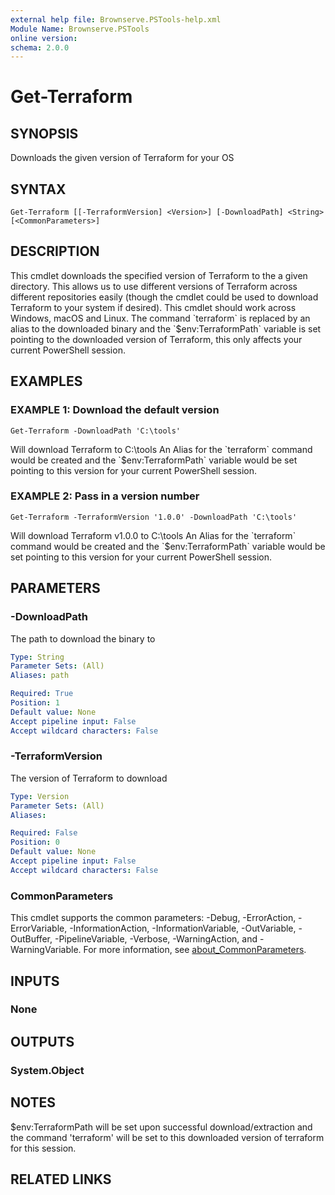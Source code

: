```yaml
---
external help file: Brownserve.PSTools-help.xml
Module Name: Brownserve.PSTools
online version:
schema: 2.0.0
---
```


# Get-Terraform

## SYNOPSIS
Downloads the given version of Terraform for your OS

## SYNTAX

```
Get-Terraform [[-TerraformVersion] <Version>] [-DownloadPath] <String> [<CommonParameters>]
```

## DESCRIPTION
This cmdlet downloads the specified version of Terraform to the a given directory.
This allows us to use different versions of Terraform across different repositories easily (though the cmdlet could be used to download Terraform to your system if desired).
This cmdlet should work across Windows, macOS and Linux.
The command \`terraform\` is replaced by an alias to the downloaded binary and the \`$env:TerraformPath\` variable is set pointing to the downloaded version of Terraform, this only affects your current PowerShell session.

## EXAMPLES

### EXAMPLE 1: Download the default version
```
Get-Terraform -DownloadPath 'C:\tools'
```

Will download Terraform to C:\tools
An Alias for the \`terraform\` command would be created and the \`$env:TerraformPath\` variable would be set pointing to this version for your current PowerShell session.

### EXAMPLE 2: Pass in a version number
```
Get-Terraform -TerraformVersion '1.0.0' -DownloadPath 'C:\tools'
```

Will download Terraform v1.0.0 to C:\tools
An Alias for the \`terraform\` command would be created and the \`$env:TerraformPath\` variable would be set pointing to this version for your current PowerShell session.

## PARAMETERS

### -DownloadPath
The path to download the binary to

```yaml
Type: String
Parameter Sets: (All)
Aliases: path

Required: True
Position: 1
Default value: None
Accept pipeline input: False
Accept wildcard characters: False
```

### -TerraformVersion
The version of Terraform to download

```yaml
Type: Version
Parameter Sets: (All)
Aliases:

Required: False
Position: 0
Default value: None
Accept pipeline input: False
Accept wildcard characters: False
```

### CommonParameters
This cmdlet supports the common parameters: -Debug, -ErrorAction, -ErrorVariable, -InformationAction, -InformationVariable, -OutVariable, -OutBuffer, -PipelineVariable, -Verbose, -WarningAction, and -WarningVariable. For more information, see [about_CommonParameters](http://go.microsoft.com/fwlink/?LinkID=113216).

## INPUTS

### None
## OUTPUTS

### System.Object
## NOTES
$env:TerraformPath will be set upon successful download/extraction and the command 'terraform' will be set to this downloaded version of terraform for this session.

## RELATED LINKS

